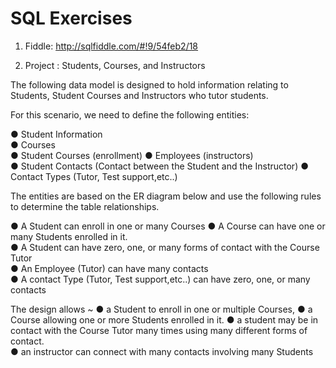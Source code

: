 # SQL Exercises

1. Fiddle: http://sqlfiddle.com/#!9/54feb2/18


2. Project : Students, Courses, and Instructors

The following data model is designed to hold information relating to Students, Student Courses and Instructors who tutor students. 

For this scenario, we need to define the following entities:

●	Student Information  
●	Courses  
●	Student Courses  (enrollment)
●	Employees (instructors)  
●	Student Contacts (Contact between the Student and the Instructor) 
●	Contact Types (Tutor, Test support,etc..)

The entities are based on the ER diagram below and use the following rules to determine the table relationships. 

●	A Student can enroll in one or many Courses 
●	A Course can have one or many Students enrolled in it.  
●	A Student can have zero, one, or many forms of contact with the Course Tutor  
●	An Employee (Tutor) can have many contacts  
●	A contact Type (Tutor, Test support,etc..) can have zero, one, or many contacts

The design allows ~
●	a Student to enroll in one or multiple Courses, 
●	a Course allowing one or more Students enrolled in it.
●	a student may be in contact with the Course Tutor many times using many different forms of contact.  
●	an instructor can connect with many contacts involving many Students
